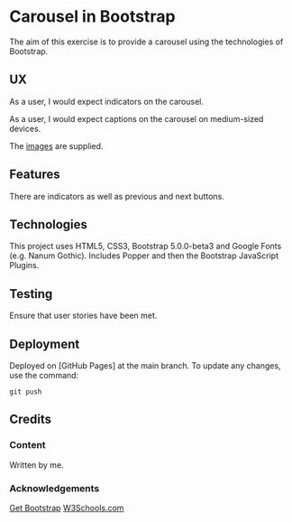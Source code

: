 # Carousel in Bootstrap

The aim of this exercise is to provide a carousel using the technologies of Bootstrap.

## UX

As a user, I would expect indicators on the carousel.

As a user, I would expect captions on the carousel on medium-sized devices.

The [images](images/) are supplied.

## Features

There are indicators as well as previous and next buttons.

## Technologies

This project uses HTML5, CSS3, Bootstrap 5.0.0-beta3 and Google Fonts (e.g. Nanum Gothic).  Includes Popper and then the Bootstrap JavaScript Plugins.

## Testing

Ensure that user stories have been met.

## Deployment

Deployed on [GitHub Pages] at the main branch.  To update any changes, use the command:

    git push

## Credits

### Content

Written by me.

### Acknowledgements

[Get Bootstrap](https://www.getbootstrap.com)
[W3Schools.com](https://www.w3schools.com)